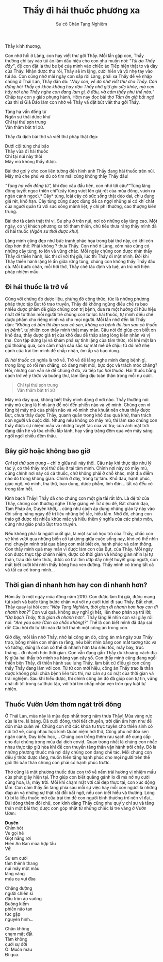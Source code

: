 ﻿---
title: Thầy đi hái thuốc phương xa
author: Sư cô Chân Tạng Nghiêm
---

Thầy kính thương,

Con nhớ hồi ở Làng, con hay viết thư gởi Thầy. Mỗi lần gặp con, Thầy thường chỉ tay vào túi áo làm dấu hiệu cho con như muốn nói: “*Túi áo Thầy đây”*, để con đặt lá thư be bé của mình vào chiếc áo Tiếp hiện thật to và dày của Thầy. Nhận được thư rồi, Thầy sẽ im lặng, cười hiền và vỗ nhẹ tay vào túi áo. Con cũng nhớ mãi ngày con sắp rời Làng, phải xa Thầy để về nhập chúng ở Thái Lan, Thầy dặn dò: “*Này con, về đó nhớ viết thư cho Thầy. Con đừng hỏi Thầy có khỏe không hay dặn Thầy nhớ giữ gìn sức khỏe, mà con hãy nói cho Thầy nghe con đang làm gì, ở đâu, và cảm thấy như thế nào.*” Chắp tay con y giáo phụng hành. Hôm nay đọc bài thơ *Tầm ẩn giả bất ngộ* của thi sĩ Giả Đảo làm con nhớ về Thầy và đặt bút viết thư gởi Thầy.

<div class="verse"><p>Tùng hạ vấn đồng tử<br/>
Ngôn sư thái dược khứ<br/>
Chỉ tại thử sơn trung<br/>
Vân thâm bất tri xứ.</p></div>

Thầy đã dịch bài thơ và viết thư pháp thật đẹp:

<div class="verse"><p>Dưới cội tùng chú bảo<br/>
Thầy vừa đi hái thuốc<br/>
Chỉ tại núi này thôi<br/>
Mây mù không thấy được.</p></div>

Bài thơ gợi ý cho con liên tưởng đến hình ảnh Thầy đang hái thuốc trên núi. Mây mù che phủ và dù có tìm mãi cũng không thấy Thầy đâu!

*“Tùng hạ vấn đồng tử”,* khi đọc câu đầu tiên, con nhớ tới câu*“Tùng lăng đông tuyết ngọc thiên chi”(cây tùng vượt lên giá rét của mùa đông, vươn ra ngàn cánh ngọc).* Cây* tùng, loài cây có sức sống thật dẻo dai, chịu đựng giá rét, khô hạn. Cây tùng cũng được dùng để ca ngợi những ai có khí chất của người quân tử với sức sống mãnh liệt, ý chí phi thường, cao thượng kiên trung.

Bài thơ tả cảnh thật thi vị. Sư phụ ở trên núi, nơi có những cây tùng cao. Một ngày, có vị khách phương xa tới tham thiền, chú tiểu thưa rằng thầy mình đã đi hái thuốc (*Ngôn sư thái dược khứ*)*.*

Làng mình cũng đẹp như bức tranh phác họa trong bài thơ này, có khi còn đẹp hơn thế: Phải không ? thưa Thầy. Con nhớ ở Làng, xóm nào cũng có những cây tùng, to lớn và vững chắc. Mỗi ngày chúng con được nhìn thấy Thầy đi thiền hành, lúc thì đi với thị giả, lúc thì Thầy đi một mình. Đôi khi Thầy thiền hành lặng lẽ ẩn giữa rừng tùng, chúng con không thấy Thầy đâu cả. Mỗi bước chân, mỗi hơi thở, Thầy chế tác định và tuệ, an trú nơi hiện pháp nhiệm mầu.

## Đi hái thuốc là trở về

Cũng với chừng đó dược liệu, chừng đó công thức, tức là những phương pháp thực tập Bụt tổ trao truyền, Thầy đã không ngừng điều chế ra bao nhiêu dược phẩm để giúp chúng con trị bệnh, đưa ra một hướng đi hữu hiệu nhất để tự thân mỗi người trẻ chúng con tự lực hái thuốc, tự mình điều chế dược phẩm cho riêng mình và cho mọi người. Mỗi lần nhớ đến lời Thầy dặn: *“Không có bùn thì làm sao có sen, không có bệnh thì làm sao có thuốc trị bệnh”,* tự nhiên con thấy mình thật may mắn. Câu nói đó giúp con biết ơn khổ đau, thấy được giá trị của khổ đau để thắp sáng lòng kiên nhẫn và vị tha. Con tập dừng lại và khám phá sự tĩnh lặng của tâm thức, rồi khi một làn gió thoảng qua, con cảm nhận sâu sắc sự mát mẻ dễ chịu; từ đó mở nhẹ cánh cửa trái tim mình để chấp nhận, ôm ấp và bao dung.

*Đi hái thuốc* có nghĩa là trở về. Trở về để lắng nghe mình đang bệnh gì, trong lòng có rối ren chăng, có đang mệt mỏi, bực dọc và trách móc chăng? Hỏi, nhưng con vẫn sẽ để chúng ở đó, và tiếp tục *hái thuốc*. Hái thuốc bằng cách trở về ý thức và buông thư, làm lắng dịu toàn thân trong mỗi nụ cười.

> Chỉ tại thử sơn trung  
> Vân thâm bất tri xứ

Mây mù dày quá, không biết thầy mình đang ở nơi nào. Thầy thường nói mây mù cũng là hình ảnh để nói đến phiền não và vô minh. Chúng con vì từng bị mây mù của phiền não và vô minh che khuất nên chưa thấy được Bụt, chưa thấy được Thầy, quanh quẩn trong khổ đau quá khứ, than trách con người và cuộc đời. Nhưng nếu không có mây mù, thì làm sao chúng con thấy được sự nhiệm mầu và những tuyệt tác của vũ trụ; của ánh mặt trời đang dần hé và tỏa chiếu lấp lánh, hay vầng trăng đêm qua vén mây sáng ngời ngời chiếu đêm thâu. 

## Bây giờ hoặc không bao giờ

*Chỉ tại thử sơn trung* – chỉ ở giữa núi này thôi. Câu này khi thực tập như lý tác ý, có thể thấy mọi thứ đều ở tại tâm mình. Chính nơi này có mây mù, cũng chính nơi này có cả thuốc, chứ không phải ở chỗ khác, một địa điểm nào đó trong không gian. Chính ở đây, trong tự tâm. Khổ đau, hạnh phúc, giác ngộ, vô minh, tha thứ, bao dung, dược phẩm, linh đơn… tất cả đều có trong tâm hết.

Kính bạch Thầy! Thầy đã cho chúng con một gia tài rất lớn. Là đệ tử của Thầy, chúng con thường nghe Thầy giảng về Tứ diệu đế, Bát chánh đạo, Tam Pháp ấn, Duyên khởi,… cũng như cách áp dụng những giáo lý này vào đời sống hằng ngày để trị liệu những bế tắc, hiểu lầm. Nhờ đó, chúng con tháo gỡ được rất nhiều khúc mắc và hiểu thêm ý nghĩa của các pháp môn, cũng như giáo pháp Bụt trao truyền.

Nếu không phải là người xuất gia, là một sư cô học trò của Thầy, chắc con sẽ khó vượt qua những biến cố tai ương giữa cuộc sống này, khó có thể nhìn mọi chuyện mình trải qua bằng con mắt biết ơn, hạnh phúc và cảm thông. Con thấy mình quá may mắn vì được làm con của Bụt, của Thầy. Mỗi ngày con được thực tập chánh niệm, được có thời gian và không gian nhìn lại tự thân, trau dồi kiến thức, được có trái tim ướp đầy nhiệt huyết giúp người, con mắt biết cười khi nhìn thấy bông hoa ven đường. Thấy mình có trong tất cả và tất cả có trong mình…

## Thời gian đi nhanh hơn hay con đi nhanh hơn?

Hôm ấy là một ngày mùa đông năm 2010. Con được làm thị giả, được mang túi xách và bước từng bước chân vui với nụ cười tươi đi sau Thầy. Bất chợt, Thầy quay lại hỏi con: “*Này Tạng Nghiêm, thời gian đi nhanh hơn hay con đi nhanh hơn?*” Con vui quá, không suy nghĩ gì hết, liền theo phản xạ trả lời: “*Dạ bạch Thầy, thời gian đi nhanh hơn*”*.* Thầy lặng lẽ nhìn con vài giây rồi nói: “*Are you sure (Con có chắc không)?*” Thế là con biết mình đã đáp sai rồi! Câu hỏi đó tự khi nào đã trở thành một công án trong con.

Giờ đây, mỗi lần nhớ Thầy, nhớ lại công án đó, công án mà ngày xưa Thầy trao, bỗng nhiên con nhận ra rằng, nếu biết nhìn bằng con mắt tương tức và vô tướng, đúng là con có thể đi nhanh hơn tàu siêu tốc, máy bay, trực thăng… đi nhanh hơn thời gian. Con vẫn đang gần Thầy dù khoảng cách địa lý giữa hai thầy trò mình xa hàng vạn cây số. Con thấy mình cũng đang ngồi thiền bên Thầy, đi thiền hành sau lưng Thầy, làm bất cứ điều gì con cũng thấy Thầy đang làm với con. Từ từ con mới hiểu, công án Thầy trao là thần dược không phải chữa bệnh liền tức thì, mà cần sự có mặt của thời gian và trải nghiệm. Sau khi hiểu được, thì chính công án đó đã giúp con tự tin, vững chãi đi tới trong sự thực tập, với trái tim chấp nhận vẹn tròn quy luật tự nhiên.

## Thuốc Vườn Ươm thơm ngát trời đông

Ở Thái Lan, mùa này là mùa đẹp nhất trong năm thưa Thầy! Mùa vàng rực của lá tre, lá bàng. Đã cuối đông, thời tiết chuyển, trời dần ấm hơn như để đón mùa xuân về. Chúng con mở các khóa tu trực tuyến cho thiền sinh có nơi trở về, cùng nhau học kinh Quán niệm hơi thở, Công phu nở đóa sen ngàn cánh, Duy biểu học,… Chúng con trồng thêm rau sạch để cung cấp cho đại chúng trong mùa đại dịch covid. Quan trọng nhất là chúng con nhắc nhau thực tập giữ hòa khí để con thuyền tăng thân vận hành trôi chảy. Đó là những phương thuốc mà nơi đây chúng con đang chế tác. Mỗi chúng con đều ý thức được rằng, muốn hiến tặng hạnh phúc cho mọi người trên thế giới thì bản thân chúng con phải có hạnh phúc trước.

Thơ cũng là một phương thuốc đưa con trở về nếm trải hương vị nhiệm mầu của phút giây hiện tại. Thơ giúp con biết quẳng gánh lo đi mà nở nụ cười cùng hoa, lá, mây trời. Mỗi khi chạm mặt với cái đẹp thực tại, con xúc động lắm. Con cảm thấy ẩn tàng phía sau mỗi sự việc hay mỗi con người là những đáp án và những sự thật rất đỗi bất ngờ, nếu con biết hiểu và thương. Lòng từ bi là liều thuốc mở cửa trái tim để con người bình thường trở nên vĩ đại… Dài dòng thêm đôi chữ, con kính dâng Thầy cũng như quý y chỉ sư và tăng thân một bài thơ, được con góp nhặt từ những chiếc lá tre vàng ở Vườn Ươm:

<div class="verse"><p><b>Duyên</b><br/>
Chim hót<br/>
Ve gọi hè<br/>
Giọt nắng rơi<br/>
Hiên An Ban mùa hợp tấu<br/>
Về!</p>

<p>Sư em cười<br/>
tâm thênh thang<br/>
núi mây một màu<br/>
lãng vãng<br/>
múa ca vui đùa</p>

<p>Chặng đường<br/>
người chiến sĩ<br/>
đầu tròn áo vuông<br/>
Buông kiếm<br/>
phiền não tan<br/>
tức gặp<br/>
nguyên hình…</p>

<p>Chân không<br/>
chạm mặt đất<br/>
Tâm không<br/>
cười sự đời<br/>
Ồ! Muôn màu<br/>
Đi qua.</p></div>
